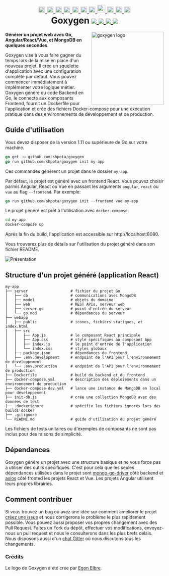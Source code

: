 <h1 align="center">
    <a href="https://github.com/Shpota/goxygen/tree/master/.github/README.md">
        <img height="20px" src="https://cdnjs.cloudflare.com/ajax/libs/flag-icon-css/3.4.6/flags/4x3/gb.svg">
    </a>
    <a href="https://github.com/Shpota/goxygen/tree/master/.github/README_zh.md">
        <img height="20px" src="https://cdnjs.cloudflare.com/ajax/libs/flag-icon-css/3.4.6/flags/4x3/cn.svg">
    </a>
    <a href="https://github.com/Shpota/goxygen/tree/master/.github/README_ua.md">
        <img height="20px" src="https://cdnjs.cloudflare.com/ajax/libs/flag-icon-css/3.4.6/flags/4x3/ua.svg">
    </a>
    <a href="https://github.com/Shpota/goxygen/tree/master/.github/README_ru.md">
        <img height="20px" src="https://cdnjs.cloudflare.com/ajax/libs/flag-icon-css/3.4.6/flags/4x3/ru.svg">
    </a>
    <a href="https://github.com/Shpota/goxygen/tree/master/.github/README_ko.md">
        <img height="20px" src="https://cdnjs.cloudflare.com/ajax/libs/flag-icon-css/3.4.6/flags/4x3/kr.svg">
    </a>
    <a href="https://github.com/Shpota/goxygen/tree/master/.github/README_pt-br.md">
        <img height="20px" src="https://cdnjs.cloudflare.com/ajax/libs/flag-icon-css/3.4.6/flags/4x3/br.svg">
    </a>
    <a href="https://github.com/Shpota/goxygen/tree/master/.github/README_by.md">
        <img height="20px" src="https://cdnjs.cloudflare.com/ajax/libs/flag-icon-css/3.4.6/flags/4x3/by.svg">
    </a>
    <a href="https://github.com/Shpota/goxygen/tree/master/.github/README_fr.md">
        <img height="25px" src="https://cdnjs.cloudflare.com/ajax/libs/flag-icon-css/3.4.6/flags/4x3/fr.svg">
    </a>
    <a href="https://github.com/Shpota/goxygen/tree/master/.github/README_es.md">
        <img height="20px" src="https://cdnjs.cloudflare.com/ajax/libs/flag-icon-css/3.4.6/flags/4x3/es.svg">
    </a>
    <a href="https://github.com/Shpota/goxygen/tree/master/.github/README_jp.md">
        <img height="20px" src="https://cdnjs.cloudflare.com/ajax/libs/flag-icon-css/3.4.6/flags/4x3/jp.svg">
    </a>
    <a href="https://github.com/Shpota/goxygen/tree/master/.github/README_id.md">
        <img height="20px" src="https://cdnjs.cloudflare.com/ajax/libs/flag-icon-css/3.4.6/flags/4x3/id.svg">
    </a>
    <br>
    Goxygen
    <a href="https://github.com/Shpota/goxygen/actions?query=workflow%3Abuild">
        <img src="https://github.com/Shpota/goxygen/workflows/build/badge.svg">
    </a>
    <a href="https://github.com/Shpota/goxygen/releases">
        <img src="https://img.shields.io/badge/version-v0.2.2-green">
    </a>
    <a href="https://gitter.im/goxygen/community">
        <img src="https://badges.gitter.im/goxygen/community.svg">
    </a>
    <a href="https://github.com/Shpota/goxygen/pulls">
        <img src="https://img.shields.io/badge/PRs-welcome-brightgreen.svg">
    </a>
</h1>

<img src="../templates/react.webapp/src/logo.svg" align="right" width="230px" alt="goxygen logo">

**Générer un projet web avec Go, Angular/React/Vue, et MongoDB en quelques secondes.**

Goxygen vise à vous faire gagner du temps lors de la mise en place d'un nouveau projet. Il
crée un squelette d'application avec une configuration complète par défaut.
Vous pouvez commencer immédiatement à implémenter votre logique métier.
Goxygen génère du code Backend en Go, le connecte aux composants Frontend, fournit un 
Dockerfile pour l'application et crée des fichiers Docker-compose pour une exécution pratique 
dans des environnements de développement et de production.

## Guide d'utilisation

Vous devez disposer de la version 1.11 ou supérieure de Go sur votre machine.
```go
go get -u github.com/shpota/goxygen
go run github.com/shpota/goxygen init my-app
```
Ces commandes génèrent un projet dans le dossier `my-app`.

Par défaut, le projet est généré avec un frontend React. Vous pouvez choisir parmis
Angular, React ou Vue en passant les arguments `angular`, `react` ou `vue` au flag `--frontend`. 
Par exemple:

```go
go run github.com/shpota/goxygen init --frontend vue my-app
```

Le projet généré est prêt à l'utilisation avec `docker-compose`:
```sh
cd my-app
docker-compose up
```

Aprés la fin du build, l'application est accessible sur http://localhost:8080.

Vous trouverez plus de détails sur l'utilisation du projet généré dans son fichier README.

![Présentation](showcase.gif)

## Structure d'un projet généré (application React)

    my-app
    ├── server                   # fichier du projet Go
    │   ├── db                   # communications avec MongoDB
    │   ├── model                # objets du domaine
    │   ├── web                  # REST APIs, serveur web
    │   ├── server.go            # point d'entrée du serveur
    │   └── go.mod               # dépendances du serveur
    ├── webapp                    
    │   ├── public               # icones, fichiers statiques, et index.html
    │   ├── src                       
    │   │   ├── App.js           # le composant React principale
    │   │   ├── App.css          # style spécifiques au composant App
    │   │   ├── index.js         # le point d'entrée de l'application          
    │   │   └── index.css        # styles globaux
    │   ├── package.json         # dépendances du frontend
    │   ├── .env.development     # endpoint de l'API pour l'environnement de développement
    │   └── .env.production      # endpoint de l'API pour l'environnement de production
    ├── Dockerfile               # build du backend et du frontend
    ├── docker-compose.yml       # description des déploiements dans un environnement de production
    ├── docker-compose-dev.yml   # lance une instance de MongoDB en local pour développement
    ├── init-db.js               # crée une collection MongoDB avec des données de test
    ├── .dockerignore            # spécifie les fichiers ignorés lors des builds docker
    ├── .gitignore
    └── README.md                # guide d'utilisation du projet généré

Les fichiers de tests unitaires ou d'exemples de composants ne sont pas inclus
pour des raisons de simplicité.

## Dépendances

Goxygen génére un projet avec une structure basique et ne vous force pas à utiliser des 
outils spécifiques. C'est pour cela que les seules dépendances utilisées dans le projet 
sont [mongo-go-driver](https://github.com/mongodb/mongo-go-driver) côté backend et 
[axios](https://github.com/axios/axios) côté fronted les projets React et Vue. Les projets 
Angular utilisent leurs propres librairies.

## Comment contribuer

Si vous trouvez un bug ou avez une idée sur comment améliorer le projet
[créez une issue](https://github.com/Shpota/goxygen/issues)
et nous corrigerons le problème le plus rapidement possible. Vous pouvez aussi
proposer vos propres changement avec des Pull Request. Faites un Fork du dépôt, 
effectuer vos modifications, envoyez-nous un pull request et nous le consulterons dans 
les plus brefs délais. Nous disposons aussi d'un [chat Gitter](https://gitter.im/goxygen/community) 
où nous discutons tous les changements.

### Crédits

Le logo de Goxygen à été crée par [Egon Elbre](https://twitter.com/egonelbre).
